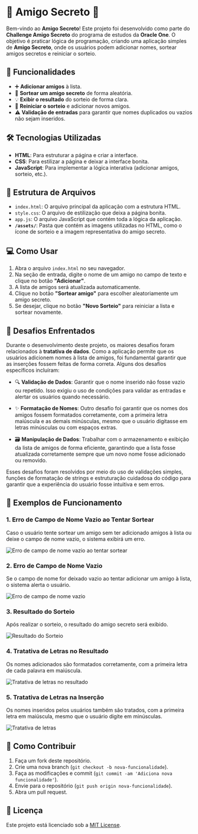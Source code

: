 # 🎉 **Amigo Secreto** 🎉

Bem-vindo ao **Amigo Secreto**! Este projeto foi desenvolvido como parte do **Challenge Amigo Secreto** do programa de estudos da **Oracle One**. O objetivo é praticar lógica de programação, criando uma aplicação simples de **Amigo Secreto**, onde os usuários podem adicionar nomes, sortear amigos secretos e reiniciar o sorteio.

## 🚀 Funcionalidades

- ➕ **Adicionar amigos** à lista.
- 🎲 **Sortear um amigo secreto** de forma aleatória.
- 💡 **Exibir o resultado** do sorteio de forma clara.
- 🔄 **Reiniciar o sorteio** e adicionar novos amigos.
- ⚠️ **Validação de entradas** para garantir que nomes duplicados ou vazios não sejam inseridos.

## 🛠️ Tecnologias Utilizadas

- **HTML**: Para estruturar a página e criar a interface.
- **CSS**: Para estilizar a página e deixar a interface bonita.
- **JavaScript**: Para implementar a lógica interativa (adicionar amigos, sorteio, etc.).

## 📂 Estrutura de Arquivos

- `index.html`: O arquivo principal da aplicação com a estrutura HTML.
- `style.css`: O arquivo de estilização que deixa a página bonita.
- `app.js`: O arquivo JavaScript que contém toda a lógica da aplicação.
- **`/assets/`**: Pasta que contém as imagens utilizadas no HTML, como o ícone de sorteio e a imagem representativa do amigo secreto.

## 💻 Como Usar

1. Abra o arquivo `index.html` no seu navegador.
2. Na seção de entrada, digite o nome de um amigo no campo de texto e clique no botão **"Adicionar"**.
3. A lista de amigos será atualizada automaticamente.
4. Clique no botão **"Sortear amigo"** para escolher aleatoriamente um amigo secreto.
5. Se desejar, clique no botão **"Novo Sorteio"** para reiniciar a lista e sortear novamente.

## 🧩 Desafios Enfrentados

Durante o desenvolvimento deste projeto, os maiores desafios foram relacionados à **tratativa de dados**. Como a aplicação permite que os usuários adicionem nomes à lista de amigos, foi fundamental garantir que as inserções fossem feitas de forma correta. Alguns dos desafios específicos incluíram:

- 🔍 **Validação de Dados**: Garantir que o nome inserido não fosse vazio ou repetido. Isso exigiu o uso de condições para validar as entradas e alertar os usuários quando necessário.
  
- ✨ **Formatação de Nomes**: Outro desafio foi garantir que os nomes dos amigos fossem formatados corretamente, com a primeira letra maiúscula e as demais minúsculas, mesmo que o usuário digitasse em letras minúsculas ou com espaços extras.

- 🗃️ **Manipulação de Dados**: Trabalhar com o armazenamento e exibição da lista de amigos de forma eficiente, garantindo que a lista fosse atualizada corretamente sempre que um novo nome fosse adicionado ou removido.

Esses desafios foram resolvidos por meio do uso de validações simples, funções de formatação de strings e estruturação cuidadosa do código para garantir que a experiência do usuário fosse intuitiva e sem erros.

## 📸 Exemplos de Funcionamento

### 1. **Erro de Campo de Nome Vazio ao Tentar Sortear**
Caso o usuário tente sortear um amigo sem ter adicionado amigos à lista ou deixe o campo de nome vazio, o sistema exibirá um erro.

![Erro de campo de nome vazio ao tentar sortear](https://github.com/OLIVEIRA028/ONE---Oracle-Next-Education/img_README/Erro%20de%20campo%20de%20nome%20vazio%20ao%20tentar%20sortear.png)

### 2. **Erro de Campo de Nome Vazio**
Se o campo de nome for deixado vazio ao tentar adicionar um amigo à lista, o sistema alerta o usuário.

![Erro de campo de nome vazio](https://github.com/OLIVEIRA028/ONE---Oracle-Next-Education/img_README/Erro%20de%20campo%20de%20nome%20vazio.png)

### 3. **Resultado do Sorteio**
Após realizar o sorteio, o resultado do amigo secreto será exibido.

![Resultado do Sorteio](https://github.com/OLIVEIRA028/ONE---Oracle-Next-Education/img_README/Resultado%20do%20Sorteio.png)

### 4. **Tratativa de Letras no Resultado**
Os nomes adicionados são formatados corretamente, com a primeira letra de cada palavra em maiúscula.

![Tratativa de letras no resultado](https://github.com/OLIVEIRA028/ONE---Oracle-Next-Education/img_README/Tratativa%20de%20letras%20resultado.png)

### 5. **Tratativa de Letras na Inserção**
Os nomes inseridos pelos usuários também são tratados, com a primeira letra em maiúscula, mesmo que o usuário digite em minúsculas.

![Tratativa de letras](https://github.com/OLIVEIRA028/ONE---Oracle-Next-Education/img_README/Tratativa%20de%20letras.png)

## 🤝 Como Contribuir

1. Faça um fork deste repositório.
2. Crie uma nova branch (`git checkout -b nova-funcionalidade`).
3. Faça as modificações e commit (`git commit -am 'Adiciona nova funcionalidade'`).
4. Envie para o repositório (`git push origin nova-funcionalidade`).
5. Abra um pull request.

## 📜 Licença

Este projeto está licenciado sob a [MIT License](LICENSE).
